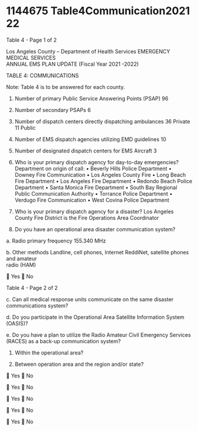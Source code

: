 # 1144675 Table4Communication2021 22

Table 4 - Page 1 of 2 
 
 
Los Angeles County – Department of Health Services 
EMERGENCY MEDICAL SERVICES  
ANNUAL EMS PLAN UPDATE 
(Fiscal Year 2021  -2022)
 
 
TABLE 4:  COMMUNICATIONS 
 
Note:  Table 4 is to be answered for each county. 
 
 
 
1. Number of primary Public Service Answering Points (PSAP) 96 
2. Number of secondary PSAPs 6 
3.    Number of dispatch centers directly dispatching ambulances 36 Private 
11 Public 
4. Number of EMS dispatch agencies utilizing EMD guidelines 10 
5. Number of designated dispatch centers for EMS Aircraft 3 
6. Who is your primary dispatch agency for day-to-day emergencies? 
Department on origin of call: 
• Beverly Hills Police Department 
• Downey Fire Communication 
• Los Angeles County Fire 
• Long Beach Fire Department 
• Los Angeles Fire Department 
• Redondo Beach Police Department 
• Santa Monica Fire Department 
• South Bay Regional Public Communication Authority 
• Torrance Police Department 
• Verdugo Fire Communication 
• West Covina Police Department 
 
 
7. Who is your primary dispatch agency for a disaster? 
Los Angeles County Fire District is the Fire Operations Area Coordinator 
 
 
8. Do you have an operational area disaster communication system? 
 
a.  Radio primary frequency 
 155.340 MHz 
 
b.  Other methods 
    Landline, cell phones, Internet ReddiNet, satellite phones and amateur          
radio (HAM) 
 
 Yes  No 
 
 
 
 
 
 
 
 
     
 

Table 4 - Page 2 of 2 
 
 
c.  Can all medical response units communicate on the same disaster 
 communications system? 
 
d.  Do you participate in the Operational Area Satellite Information System 
 (OASIS)? 
 
e.  Do you have a plan to utilize the Radio Amateur Civil Emergency Services 
 (RACES) as a back-up communication system? 
 
1)  Within the operational area? 
 
 2) Between operation area and the region and/or state? 
 
 
 Yes  No 
 
 
 Yes  No 
 
 
 Yes  No 
 
 
 Yes  No 
 
 Yes  No

